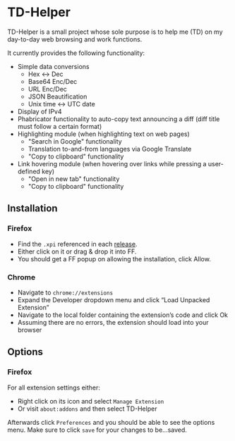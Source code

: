# TD-Helper
TD-Helper is a small project whose sole purpose is to help me (TD) on my day-to-day web browsing and work functions.

It currently provides the following functionality:
- Simple data conversions
  - Hex <-> Dec
  - Base64 Enc/Dec
  - URL Enc/Dec
  - JSON Beautification
  - Unix time <-> UTC date
- Display of IPv4
- Phabricator functionality to auto-copy text announcing a diff (diff title must follow a certain format)
- Highlighting module (when highlighting text on web pages)
  - "Search in Google" functionality
  - Translation to-and-from languages via Google Translate
  - "Copy to clipboard" functionality
- Link hovering module (when hovering over links while pressing a user-defined key)
  - "Open in new tab" functionality
  - "Copy to clipboard" functionality

## Installation
### Firefox
- Find the `.xpi` referenced in each [release](https://github.com/TsimpDim/TD-Helper/releases).
- Either click on it or drag & drop it into FF.
- You should get a FF popup on allowing the installation, click Allow.

### Chrome
- Navigate to `chrome://extensions`
- Expand the Developer dropdown menu and click “Load Unpacked Extension”
- Navigate to the local folder containing the extension’s code and click Ok
- Assuming there are no errors, the extension should load into your browser

## Options
### Firefox
For all extension settings either:
- Right click on its icon and select `Manage Extension`
- Or visit `about:addons` and then select TD-Helper

Afterwards click `Preferences` and you should be able to see the options menu. Make sure to click `save` for your changes to be...saved. 